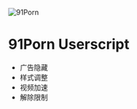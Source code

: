 ![91Porn](https://s1.ax1x.com/2022/04/01/q5lzYn.png)

# 91Porn Userscript

- 广告隐藏
- 样式调整
- 视频加速
- 解除限制

